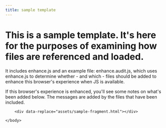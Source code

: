 ```yaml
---
title: sample template
---
```

<!DOCTYPE html>
<html>
	<head>
		<meta charset="utf-8">
		<meta name="viewport" content="width=device-width, initial-scale=1">
		<title>Sample template</title>
		<meta name="fullcss"  content="assets/css/full.css">
		<meta name="fulljs"  content="assets/js/shoestring.ajaxinclude.enhancements.js">
		<script>
			{% include enhance.js %}
		</script>
		<!--#if expr="$HTTP_COOKIE=/fullcss\=true/" -->
		<link rel="stylesheet" href="assets/css/full.css">
		<!--#else -->
		<style>
			/* critical CSS styles for this template go here... */
			{% include critical.css %}
		</style>
		<noscript><link rel="stylesheet" href="assets/css/full.css"></noscript>
	<!--#endif -->
	</head>
	<body>
		<h1>This is a sample template. It's here for the purposes of examining how files are referenced and loaded.</h1>
		<div  class="explain">
			<p>It includes enhance.js and an example file: enhance.audit.js, which uses enhance.js to determine whether - and which - files should be added to enhance this browser's experience when JS is available.</p>
			<p>If this browser's experience is enhanced, you'll see some notes on what's been added below. The messages are added by the files that have been included.</p>
		</div>

		<div data-replace="assets/sample-fragment.html"></div>

	</body>
</html>